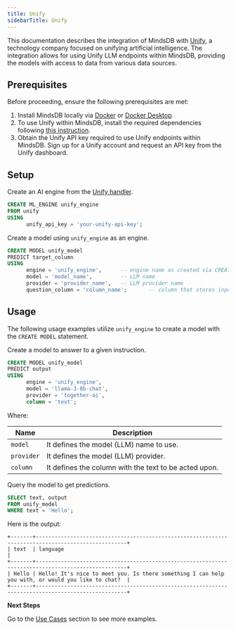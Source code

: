 ```yaml
---
title: Unify
sidebarTitle: Unify
---
```


This documentation describes the integration of MindsDB with [Unify](https://unify.ai/), a technology company focused on unifying artificial intelligence.
The integration allows for using Unify LLM endpoints within MindsDB, providing the models with access to data from various data sources.

## Prerequisites

Before proceeding, ensure the following prerequisites are met:

1. Install MindsDB locally via [Docker](https://docs.mindsdb.com/setup/self-hosted/docker) or [Docker Desktop](https://docs.mindsdb.com/setup/self-hosted/docker-desktop).
2. To use Unify within MindsDB, install the required dependencies following [this instruction](https://docs.mindsdb.com/setup/self-hosted/docker#install-dependencies).
3. Obtain the Unify API key required to use Unify endpoints within MindsDB. Sign up for a Unify account and request an API key from the Unify dashboard.

## Setup

Create an AI engine from the [Unify handler](https://github.com/mindsdb/mindsdb/tree/main/mindsdb/integrations/handlers/unify_handler).

```sql
CREATE ML_ENGINE unify_engine
FROM unify
USING
      unify_api_key = 'your-unify-api-key';
```

Create a model using `unify_engine` as an engine.

```sql
CREATE MODEL unify_model
PREDICT target_column
USING
      engine = 'unify_engine',      -- engine name as created via CREATE ML_ENGINE
      model = 'model_name',         -- LLM name
      provider = 'provider_name',   -- LLM provider name
      question_column = 'column_name';       -- column that stores input/question to the model
```

## Usage

The following usage examples utilize `unify_engine` to create a model with the `CREATE MODEL` statement.

Create a model to answer to a given instruction.

```sql
CREATE MODEL unify_model
PREDICT output
USING
      engine = 'unify_engine',
      model = 'llama-3-8b-chat',
      provider = 'together-ai',
      column = 'text';
```

Where:

| Name       | Description                                           |
| ---------- | ----------------------------------------------------- |
| `model`    | It defines the model (LLM) name to use.               |
| `provider` | It defines the model (LLM) provider.                  |
| `column`   | It defines the column with the text to be acted upon. |

Query the model to get predictions.

```sql
SELECT text, output
FROM unify_model
WHERE text = 'Hello';
```

Here is the output:

```
+-------+---------------------------------------------------------------------------------------------------+
| text  | language                                                                                          |
+-------+---------------------------------------------------------------------------------------------------+
| Hello | Hello! It's nice to meet you. Is there something I can help you with, or would you like to chat?  |
+-------+---------------------------------------------------------------------------------------------------+
```

<Tip>

**Next Steps**

Go to the [Use Cases](https://docs.mindsdb.com/use-cases/overview) section to see more examples.
</Tip>